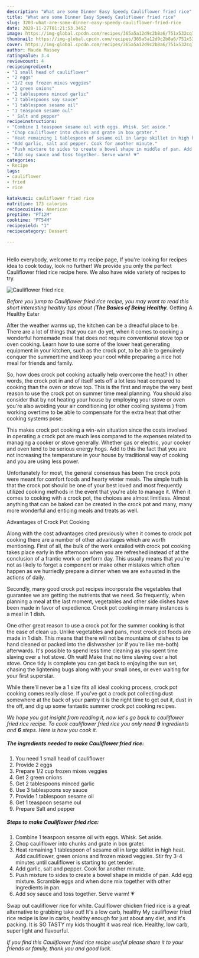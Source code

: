 ```yaml
---
description: "What are some Dinner Easy Speedy Cauliflower fried rice"
title: "What are some Dinner Easy Speedy Cauliflower fried rice"
slug: 3203-what-are-some-dinner-easy-speedy-cauliflower-fried-rice
date: 2020-11-27T01:21:53.345Z
image: https://img-global.cpcdn.com/recipes/365a5a12d9c2b8a6/751x532cq70/cauliflower-fried-rice-recipe-main-photo.jpg
thumbnail: https://img-global.cpcdn.com/recipes/365a5a12d9c2b8a6/751x532cq70/cauliflower-fried-rice-recipe-main-photo.jpg
cover: https://img-global.cpcdn.com/recipes/365a5a12d9c2b8a6/751x532cq70/cauliflower-fried-rice-recipe-main-photo.jpg
author: Maude Massey
ratingvalue: 3.4
reviewcount: 4
recipeingredient:
- "1 small head of cauliflower"
- "2 eggs"
- "1/2 cup frozen mixes veggies"
- "2 green onions"
- "2 tablespoons minced garlic"
- "3 tablespoons soy sauce"
- "1 tablespoon sesame oil"
- "1 teaspoon sesame oul"
- " Salt and pepper"
recipeinstructions:
- "Combine 1 teaspoon sesame oil with eggs. Whisk. Set aside."
- "Chop cauliflower into chunks and grate in box grater."
- "Heat remaining 1 tablespoon of sesame oil in large skillet in high heat. Add cauliflower, green onions and frozen mixed veggies. Stir fry 3-4 minutes until cauliflower is starting to get tender."
- "Add garlic, salt and pepper. Cook for another minute."
- "Push mixture to sides to create a bowel shape in middle of pan. Add egg mixture. Scramble eggs and when done mix together with other ingredients in pan."
- "Add soy sauce and toss together. Serve warm! 💗"
categories:
- Recipe
tags:
- cauliflower
- fried
- rice

katakunci: cauliflower fried rice 
nutrition: 173 calories
recipecuisine: American
preptime: "PT12M"
cooktime: "PT54M"
recipeyield: "1"
recipecategory: Dessert

---
```

<br>
Hello everybody, welcome to my recipe page, If you're looking for recipes idea to cook today, look no further! We provide you only the perfect Cauliflower fried rice recipe here. We also have wide variety of recipes to try.
<br>


![Cauliflower fried rice](https://img-global.cpcdn.com/recipes/365a5a12d9c2b8a6/751x532cq70/cauliflower-fried-rice-recipe-main-photo.jpg)

<i>Before you jump to Cauliflower fried rice recipe, you may want to read this short interesting healthy tips about {<strong>The Basics of Being Healthy</strong>.</i>
Getting A Healthy Eater


After the weather warms up, the kitchen can be a dreadful place to be. There are a lot of things that you can do yet, when it comes to cooking a wonderful homemade meal that does not require conventional stove top or oven cooking. Learn how to use some of the lower heat generating equipment in your kitchen, such as the crock pot, to be able to genuinely conquer the summertime and keep your cool while preparing a nice hot meal for friends and family.

So, how does crock pot cooking actually help overcome the heat? In other words, the crock pot in and of itself sets off a lot less heat compared to cooking than the oven or stove top. This is the first and maybe the very best reason to use the crock pot on summer time meal planning. You should also consider that by not heating your house by employing your stove or oven you're also avoiding your air conditioning (or other cooling systems ) from working overtime to be able to compensate for the extra heat that other cooking systems pose.

This makes crock pot cooking a win-win situation since the costs involved in operating a crock pot are much less compared to the expenses related to managing a cooker or stove generally. Whether gas or electric, your cooker and oven tend to be serious energy hogs. Add to this the fact that you are not increasing the temperature in your house by traditional way of cooking and you are using less power.

Unfortunately for most, the general consensus has been the crock pots were meant for comfort foods and hearty winter meals.  The simple truth is that the crock pot should be one of your best loved and most frequently utilized cooking methods in the event that you're able to manage it. When it comes to cooking with a crock pot, the choices are almost limitless.  Almost anything that can be baked can be created in the crock pot and many, many more wonderful and enticing meals and treats as well.

Advantages of Crock Pot Cooking

Along with the cost advantages cited previously when it comes to crock pot cooking there are a number of other advantages which are worth mentioning. First of all, the bulk of the work entailed with crock pot cooking takes place early in the afternoon when you are refreshed instead of at the conclusion of a frantic work or perform day. This usually means that you're not as likely to forget a component or make other mistakes which often happen as we hurriedly prepare a dinner when we are exhausted in the actions of daily.

Secondly, many good crock pot recipes incorporate the vegetables that guarantee we are getting the nutrients that we need. So frequently, when planning a meal at the last moment, vegetables and other side dishes have been made in favor of expedience. Crock pot cooking in many instances is a meal in 1 dish.

One other great reason to use a crock pot for the summer cooking is that the ease of clean up.  Unlike vegetables and pans, most crock pot foods are made in 1 dish. This means that there will not be mountains of dishes to be hand cleaned or packed into the dishwasher (or if you're like me-both) afterwards. It's possible to spend less time cleaning as you spent time slaving over a hot stove. Oh wait! Make that no time slaving over a hot stove. Once tidy is complete you can get back to enjoying the sun set, chasing the lightening bugs along with your small ones, or even waiting for your first superstar.

While there'll never be a 1 size fits all ideal cooking process, crock pot cooking comes really close. If you've got a crock pot collecting dust somewhere at the back of your pantry it is the right time to get out it, dust in the off, and dig up some fantastic summer crock pot cooking recipes.


<i>We hope you got insight from reading it, now let's go back to cauliflower fried rice recipe. To cook cauliflower fried rice you only need <strong>9</strong> ingredients and <strong>6</strong> steps. Here is how you cook it.
</i>

##### The ingredients needed to make Cauliflower fried rice:

1. You need 1 small head of cauliflower
1. Provide 2 eggs
1. Prepare 1/2 cup frozen mixes veggies
1. Get 2 green onions
1. Get 2 tablespoons minced garlic
1. Use 3 tablespoons soy sauce
1. Provide 1 tablespoon sesame oil
1. Get 1 teaspoon sesame oul
1. Prepare  Salt and pepper


##### Steps to make Cauliflower fried rice:

1. Combine 1 teaspoon sesame oil with eggs. Whisk. Set aside.
1. Chop cauliflower into chunks and grate in box grater.
1. Heat remaining 1 tablespoon of sesame oil in large skillet in high heat. Add cauliflower, green onions and frozen mixed veggies. Stir fry 3-4 minutes until cauliflower is starting to get tender.
1. Add garlic, salt and pepper. Cook for another minute.
1. Push mixture to sides to create a bowel shape in middle of pan. Add egg mixture. Scramble eggs and when done mix together with other ingredients in pan.
1. Add soy sauce and toss together. Serve warm! 💗


Swap out cauliflower rice for white. Cauliflower chicken fried rice is a great alternative to grabbing take out! It&#39;s a low carb, healthy My cauliflower fried rice recipe is low in carbs, healthy enough for just about any diet, and it&#39;s packing. It is SO TASTY my kids thought it was real rice. Healthy, low carb, super light and flavourful. 

<i>If you find this Cauliflower fried rice recipe useful please share it to your friends or family, thank you and good luck.</i>
